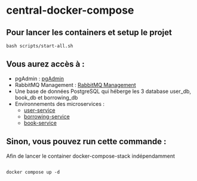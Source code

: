 # central-docker-compose

## Pour lancer les containers et setup le projet
```shell
bash scripts/start-all.sh
```

## Vous aurez accès à : 
- pgAdmin : [pgAdmin](http://localhost:5050/login)
- RabbitMQ Management : [RabbitMQ Management](http://localhost:15672/)
- Une base de données PostgreSQL qui héberge les 3 database user_db, book_db et borrowing_db
- Environnements des microservices :
  -  [user-service](http://localhost:3001/)
  -  [borrowing-service](http://localhost:3002/)
  -  [book-service](http://localhost:3003/)

## Sinon, vous pouvez run cette commande :
Afin de lancer le container docker-compose-stack indépendamment
```shell

docker compose up -d

```
 
